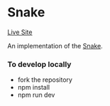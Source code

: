 # Snake

[Live Site](https://snake-dzybf573l-stuartkaija.vercel.app/)

An implementation of the [Snake](https://en.wikipedia.org/wiki/Snake_(video_game_genre)).

### To develop locally

- fork the repository
- npm install
- npm run dev